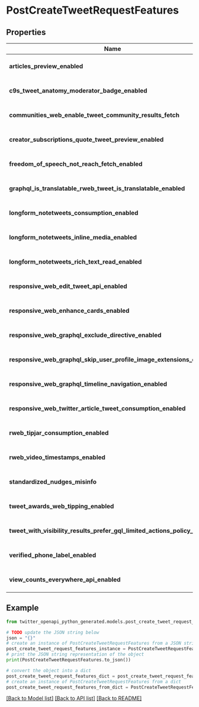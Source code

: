 # PostCreateTweetRequestFeatures


## Properties

Name | Type | Description | Notes
------------ | ------------- | ------------- | -------------
**articles_preview_enabled** | **bool** |  | [default to True]
**c9s_tweet_anatomy_moderator_badge_enabled** | **bool** |  | [default to True]
**communities_web_enable_tweet_community_results_fetch** | **bool** |  | [default to True]
**creator_subscriptions_quote_tweet_preview_enabled** | **bool** |  | [default to False]
**freedom_of_speech_not_reach_fetch_enabled** | **bool** |  | [default to True]
**graphql_is_translatable_rweb_tweet_is_translatable_enabled** | **bool** |  | [default to True]
**longform_notetweets_consumption_enabled** | **bool** |  | [default to True]
**longform_notetweets_inline_media_enabled** | **bool** |  | [default to True]
**longform_notetweets_rich_text_read_enabled** | **bool** |  | [default to True]
**responsive_web_edit_tweet_api_enabled** | **bool** |  | [default to True]
**responsive_web_enhance_cards_enabled** | **bool** |  | [default to False]
**responsive_web_graphql_exclude_directive_enabled** | **bool** |  | [default to True]
**responsive_web_graphql_skip_user_profile_image_extensions_enabled** | **bool** |  | [default to False]
**responsive_web_graphql_timeline_navigation_enabled** | **bool** |  | [default to True]
**responsive_web_twitter_article_tweet_consumption_enabled** | **bool** |  | [default to True]
**rweb_tipjar_consumption_enabled** | **bool** |  | [default to True]
**rweb_video_timestamps_enabled** | **bool** |  | [default to True]
**standardized_nudges_misinfo** | **bool** |  | [default to True]
**tweet_awards_web_tipping_enabled** | **bool** |  | [default to False]
**tweet_with_visibility_results_prefer_gql_limited_actions_policy_enabled** | **bool** |  | [default to True]
**verified_phone_label_enabled** | **bool** |  | [default to False]
**view_counts_everywhere_api_enabled** | **bool** |  | [default to True]

## Example

```python
from twitter_openapi_python_generated.models.post_create_tweet_request_features import PostCreateTweetRequestFeatures

# TODO update the JSON string below
json = "{}"
# create an instance of PostCreateTweetRequestFeatures from a JSON string
post_create_tweet_request_features_instance = PostCreateTweetRequestFeatures.from_json(json)
# print the JSON string representation of the object
print(PostCreateTweetRequestFeatures.to_json())

# convert the object into a dict
post_create_tweet_request_features_dict = post_create_tweet_request_features_instance.to_dict()
# create an instance of PostCreateTweetRequestFeatures from a dict
post_create_tweet_request_features_from_dict = PostCreateTweetRequestFeatures.from_dict(post_create_tweet_request_features_dict)
```
[[Back to Model list]](../README.md#documentation-for-models) [[Back to API list]](../README.md#documentation-for-api-endpoints) [[Back to README]](../README.md)


